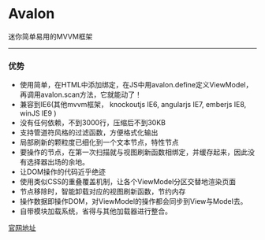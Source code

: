 
<h1>Avalon</h1>
<p>迷你简单易用的MVVM框架</p>
<hr>


<h3>优势</h3>
<ul>
    <li>使用简单，在HTML中添加绑定，在JS中用avalon.define定义ViewModel，再调用avalon.scan方法，它就能动了！</li>
    <li>兼容到IE6(其他mvvm框架， knockoutjs IE6, angularjs IE7, emberjs IE8, winJS IE9 )</li>
    <li>没有任何依赖，不到3000行，压缩后不到30KB</li>
    <li>支持管道符风格的过滤函数，方便格式化输出</li>
    <li>局部刷新的颗粒度已细化到一个文本节点，特性节点</li>
    <li>要操作的节点，在第一次扫描就与视图刷新函数相绑定，并缓存起来，因此没有选择器出场的余地。</li>
    <li>让DOM操作的代码近乎绝迹</li>
    <li>使用类似CSS的重叠覆盖机制，让各个ViewModel分区交替地渲染页面</li>
    <li>节点移除时，智能卸载对应的视图刷新函数，节约内存</li>
    <li>操作数据即操作DOM，对ViewModel的操作都会同步到View与Model去。</li>
    <li>自带模块加载系统，省得与其他加载器进行整合。</li>
</ul>

<p><a href="http://rubylouvre.github.io/mvvm/">官网地址</a></p>